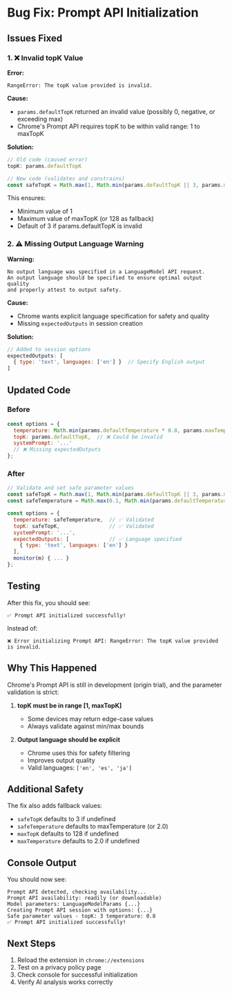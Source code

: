 # Bug Fix: Prompt API Initialization

## Issues Fixed

### 1. ❌ Invalid topK Value
**Error:**
```
RangeError: The topK value provided is invalid.
```

**Cause:**
- `params.defaultTopK` returned an invalid value (possibly 0, negative, or exceeding max)
- Chrome's Prompt API requires topK to be within valid range: 1 to maxTopK

**Solution:**
```javascript
// Old code (caused error)
topK: params.defaultTopK

// New code (validates and constrains)
const safeTopK = Math.max(1, Math.min(params.defaultTopK || 3, params.maxTopK || 128));
```

This ensures:
- Minimum value of 1
- Maximum value of maxTopK (or 128 as fallback)
- Default of 3 if params.defaultTopK is invalid

### 2. ⚠️ Missing Output Language Warning
**Warning:**
```
No output language was specified in a LanguageModel API request. 
An output language should be specified to ensure optimal output quality 
and properly attest to output safety.
```

**Cause:**
- Chrome wants explicit language specification for safety and quality
- Missing `expectedOutputs` in session creation

**Solution:**
```javascript
// Added to session options
expectedOutputs: [
  { type: 'text', languages: ['en'] }  // Specify English output
]
```

## Updated Code

### Before
```javascript
const options = {
  temperature: Math.min(params.defaultTemperature * 0.8, params.maxTemperature),
  topK: params.defaultTopK,  // ❌ Could be invalid
  systemPrompt: '...'
  // ❌ Missing expectedOutputs
};
```

### After
```javascript
// Validate and set safe parameter values
const safeTopK = Math.max(1, Math.min(params.defaultTopK || 3, params.maxTopK || 128));
const safeTemperature = Math.max(0.1, Math.min(params.defaultTemperature * 0.8, params.maxTemperature || 2.0));

const options = {
  temperature: safeTemperature,  // ✅ Validated
  topK: safeTopK,                // ✅ Validated
  systemPrompt: '...',
  expectedOutputs: [             // ✅ Language specified
    { type: 'text', languages: ['en'] }
  ],
  monitor(m) { ... }
};
```

## Testing

After this fix, you should see:
```
✅ Prompt API initialized successfully!
```

Instead of:
```
❌ Error initializing Prompt API: RangeError: The topK value provided is invalid.
```

## Why This Happened

Chrome's Prompt API is still in development (origin trial), and the parameter validation is strict:

1. **topK must be in range [1, maxTopK]**
   - Some devices may return edge-case values
   - Always validate against min/max bounds

2. **Output language should be explicit**
   - Chrome uses this for safety filtering
   - Improves output quality
   - Valid languages: `['en', 'es', 'ja']`

## Additional Safety

The fix also adds fallback values:
- `safeTopK` defaults to 3 if undefined
- `safeTemperature` defaults to maxTemperature (or 2.0)
- `maxTopK` defaults to 128 if undefined
- `maxTemperature` defaults to 2.0 if undefined

## Console Output

You should now see:
```
Prompt API detected, checking availability...
Prompt API availability: readily (or downloadable)
Model parameters: LanguageModelParams {...}
Creating Prompt API session with options: {...}
Safe parameter values - topK: 3 temperature: 0.8
✅ Prompt API initialized successfully!
```

## Next Steps

1. Reload the extension in `chrome://extensions`
2. Test on a privacy policy page
3. Check console for successful initialization
4. Verify AI analysis works correctly
